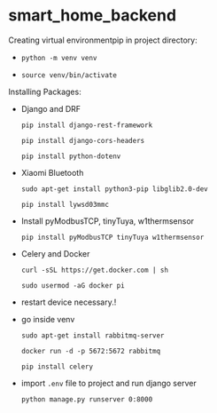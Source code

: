 # smart_home_backend

Creating virtual environmentpip  in project directory:
   
   - `python -m venv venv`

   - `source venv/bin/activate`

Installing Packages:

 - Django and DRF

   `pip install django-rest-framework`

   `pip install django-cors-headers`

   `pip install python-dotenv`

 - Xiaomi Bluetooth
   
   `sudo apt-get install python3-pip libglib2.0-dev`

   `pip install lywsd03mmc`

 - Install pyModbusTCP, tinyTuya, w1thermsensor

    `pip install pyModbusTCP tinyTuya w1thermsensor`

 - Celery and Docker

   `curl -sSL https://get.docker.com | sh`

   `sudo usermod -aG docker pi`

 - restart device necessary.!
 - go inside venv

   `sudo apt-get install rabbitmq-server`

   `docker run -d -p 5672:5672 rabbitmq`

   `pip install celery`


 - import `.env` file to project and run django server
 
   `python manage.py runserver 0:8000`

